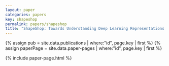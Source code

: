 ```yaml
---
layout: paper
categories: papers
key: shapeshop
permalink: papers/shapeshop
title: "ShapeShop: Towards Understanding Deep Learning Representations via Interactive Experimentation"
---
```


{% assign pub = site.data.publications | where:"id", page.key | first %}
{% assign paperPage = site.data.paper-pages | where:"id", page.key | first %}

{% include paper-page.html %}
